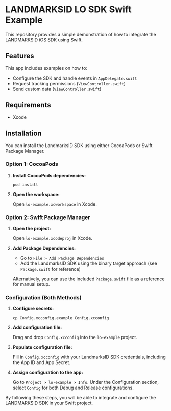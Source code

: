 # LANDMARKSID LO SDK Swift Example

This repository provides a simple demonstration of how to integrate the LANDMARKSID iOS SDK using Swift.

## Features

This app includes examples on how to:
* Configure the SDK and handle events in `AppDelegate.swift`
* Request tracking permissions (`ViewController.swift`)
* Send custom data (`ViewController.swift`)

## Requirements

* Xcode

## Installation

You can install the LandmarksID SDK using either CocoaPods or Swift Package Manager.

### Option 1: CocoaPods

1. **Install CocoaPods dependencies:**

    ```shell
    pod install
    ```

2. **Open the workspace:**

    Open `lo-example.xcworkspace` in Xcode.

### Option 2: Swift Package Manager

1. **Open the project:**

    Open `lo-example.xcodeproj` in Xcode.

2. **Add Package Dependencies:**

    - Go to `File > Add Package Dependencies`
    - Add the LandmarksID SDK using the binary target approach (see `Package.swift` for reference)

    Alternatively, you can use the included `Package.swift` file as a reference for manual setup.

### Configuration (Both Methods)

1. **Configure secrets:**

    ```shell
    cp Config.xcconfig.example Config.xcconfig
    ```

2. **Add configuration file:**

    Drag and drop `Config.xcconfig` into the `lo-example` project.

3. **Populate configuration file:**

    Fill in `Config.xcconfig` with your LandmarksID SDK credentials, including the App ID and App Secret.

4. **Assign configuration to the app:**

    Go to `Project > lo-example > Info`. Under the Configuration section, select `Config` for both Debug and Release configurations.

By following these steps, you will be able to integrate and configure the LANDMARKSID SDK in your Swift project.